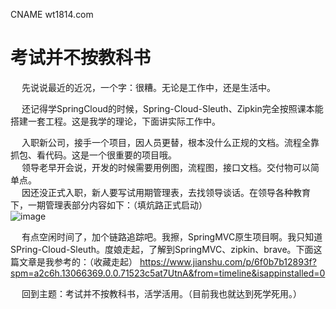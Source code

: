 

CNAME wt1814.com


# 考试并不按教科书  
&emsp; 先说说最近的近况，一个字：很糟。无论是工作中，还是生活中。  

&emsp; 还记得学SpringCloud的时候，Spring-Cloud-Sleuth、Zipkin完全按照课本能搭建一套工程。这是我学的理论，下面讲实际工作中。 

&emsp; 入职新公司，接手一个项目，因人员更替，根本没什么正规的文档。流程全靠抓包、看代码。这是一个很重要的项目哦。  
&emsp; 领导老早开会说，开发的时候需要用例图，流程图，接口文档。交付物可以简单点。    
&emsp; 因还没正式入职，新人要写试用期管理表，去找领导谈话。在领导各种教育下，一期管理表部分内容如下：（填炕路正式启动）  
![image](https://gitee.com/wt1814/pic-host/raw/master/images/note/tiankang.png)  

&emsp; 有点空闲时间了，加个链路追踪吧。我擦，SpringMVC原生项目啊。我只知道SPring-Cloud-Sleuth。度娘走起，了解到SpringMVC、zipkin、brave。下面这篇文章是我参考的：（收藏走起）
https://www.jianshu.com/p/6f0b7b12893f?spm=a2c6h.13066369.0.0.71523c5at7UtnA&from=timeline&isappinstalled=0  


&emsp; 回到主题：考试并不按教科书，活学活用。（目前我也就达到死学死用。）
